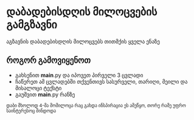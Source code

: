 # დაბადებისდღის მილოცვების გამგზავნი 
აგზავნის დაბადებისდღის მილოცვებს თითმქის ყველა ენაზე

## როგორ გამოვიყენოთ
* გახსენით __main__.py და იპოვეთ პირველი 3 ცვლადი
* ჩაწერეთ ამ ცვლადებში თქვენთივს სასურველი, თარიღი, მეილი და მისალოცი ტექსტი
* გაუშვით __main__.py რანზე



<sub>
დაბი მხოლოდ 4-მა მომილოცა რაც გახდა ინსპირაცია ეს ამეწყო, თორე რამე უფრო საინტერესოც მინდოდა </3
</sub>
